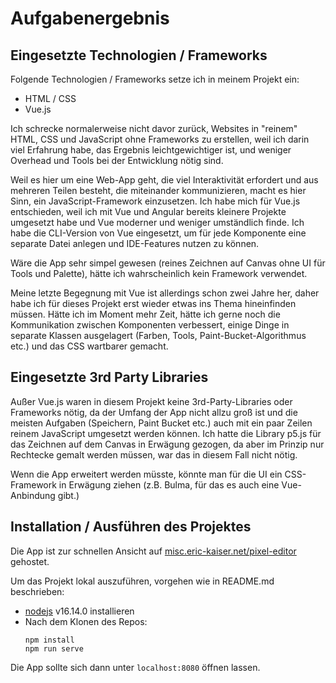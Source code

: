 # Aufgabenergebnis

## Eingesetzte Technologien / Frameworks

Folgende Technologien / Frameworks setze ich in meinem Projekt ein:

- HTML / CSS
- Vue.js

Ich schrecke normalerweise nicht davor zurück, Websites in "reinem" HTML, CSS und JavaScript ohne Frameworks zu erstellen, weil ich
darin viel Erfahrung habe, das Ergebnis leichtgewichtiger ist, und weniger Overhead und Tools bei der Entwicklung nötig
sind.

Weil es hier um eine Web-App geht, die viel Interaktivität erfordert und aus mehreren Teilen besteht, die miteinander
kommunizieren, macht es hier Sinn, ein JavaScript-Framework einzusetzen. Ich habe mich für Vue.js entschieden, weil ich
mit Vue und Angular bereits kleinere Projekte umgesetzt habe und Vue moderner und weniger umständlich finde. Ich habe
die CLI-Version von Vue eingesetzt, um für jede Komponente eine separate Datei anlegen und IDE-Features nutzen zu
können.

Wäre die App sehr simpel gewesen (reines Zeichnen auf Canvas ohne UI für Tools und Palette), hätte ich wahrscheinlich
kein Framework verwendet.

Meine letzte Begegnung mit Vue ist allerdings schon zwei Jahre her, daher habe ich für dieses Projekt erst wieder etwas
ins Thema hineinfinden müssen. Hätte ich im Moment mehr Zeit, hätte ich gerne noch die Kommunikation zwischen
Komponenten verbessert, einige Dinge in separate Klassen ausgelagert (Farben, Tools, Paint-Bucket-Algorithmus etc.) und
das CSS wartbarer gemacht.

## Eingesetzte 3rd Party Libraries

Außer Vue.js waren in diesem Projekt keine 3rd-Party-Libraries oder Frameworks nötig, da der Umfang der App nicht allzu
groß ist und die meisten Aufgaben (Speichern, Paint Bucket etc.) auch mit ein paar Zeilen reinem JavaScript umgesetzt
werden können. Ich hatte die Library p5.js für das Zeichnen auf dem Canvas in Erwägung gezogen, da aber im Prinzip nur
Rechtecke gemalt werden müssen, war das in diesem Fall nicht nötig.

Wenn die App erweitert werden müsste, könnte man für die UI ein CSS-Framework in Erwägung ziehen (z.B. Bulma, für das es
auch eine Vue-Anbindung gibt.)

## Installation / Ausführen des Projektes

Die App ist zur schnellen Ansicht auf [misc.eric-kaiser.net/pixel-editor](https://misc.eric-kaiser.net/pixel-editor)
gehostet.

Um das Projekt lokal auszuführen, vorgehen wie in README.md beschrieben:

- [nodejs](https://nodejs.org/en/) v16.14.0 installieren
- Nach dem Klonen des Repos:
    ```
    npm install
    npm run serve
    ```

Die App sollte sich dann unter `localhost:8080` öffnen lassen.

